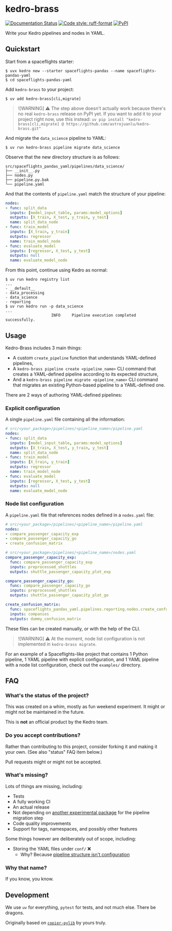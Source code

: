 # kedro-brass

[![Documentation Status](https://readthedocs.org/projects/kedro-brass/badge/?version=latest)](https://kedro-brass.readthedocs.io/en/latest/?badge=latest)
[![Code style: ruff-format](https://img.shields.io/badge/code%20style-ruff_format-6340ac.svg)](https://github.com/astral-sh/ruff)
[![PyPI](https://img.shields.io/pypi/v/kedro-brass)](https://pypi.org/project/kedro-brass)

Write your Kedro pipelines and nodes in YAML.

## Quickstart

Start from a spaceflights starter:

```
$ uvx kedro new --starter spaceflights-pandas --name spaceflights-pandas-yaml
$ cd spaceflights-pandas-yaml
```

Add `kedro-brass` to your project:

```
$ uv add kedro-brass[cli,migrate]
```

> ![WARNING] ⚠️
> The step above doesn't actually work because there's no real `kedro-brass`
> release on PyPI yet.
> If you want to add it to your project right now, use this instead:
> `uv pip install "kedro-brass[cli,migrate] @ https://github.com/astrojuanlu/kedro-brass.git"`

And migrate the `data_science` pipeline to YAML:

```
$ uv run kedro-brass pipeline migrate data_science
```

Observe that the new directory structure is as follows:

```
src/spaceflights_pandas_yaml/pipelines/data_science/
├── __init__.py
├── nodes.py
├── pipeline.py.bak
└── pipeline.yaml
```

And that the contents of `pipeline.yaml` match the structure of your pipeline:

```yaml
nodes:
- func: split_data
  inputs: [model_input_table, params:model_options]
  outputs: [X_train, X_test, y_train, y_test]
  name: split_data_node
- func: train_model
  inputs: [X_train, y_train]
  outputs: regressor
  name: train_model_node
- func: evaluate_model
  inputs: [regressor, X_test, y_test]
  outputs: null
  name: evaluate_model_node
```

From this point, continue using Kedro as normal:

```
$ uv run kedro registry list
...
- __default__
- data_processing
- data_science
- reporting
$ uv run kedro run -p data_science
...
                    INFO     Pipeline execution completed successfully.
```

## Usage

Kedro-Brass includes 3 main things:

- A custom `create_pipeline` function that understands YAML-defined pipelines,
- A `kedro-brass pipeline create <pipeline_name>` CLI command that
  creates a YAML-defined pipeline according to its expected structure,
- And a `kedro-brass pipeline migrate <pipeline_name>` CLI command that
  migrates an existing Python-based pipeline to a YAML-defined one.

There are 2 ways of authoring YAML-defined pipelines:

### Explicit configuration

A single `pipeline.yaml` file containing all the information:

```yaml
# src/<your_package>/pipelines/<pipeline_name>/pipeline.yaml
nodes:
- func: split_data
  inputs: [model_input_table, params:model_options]
  outputs: [X_train, X_test, y_train, y_test]
  name: split_data_node
- func: train_model
  inputs: [X_train, y_train]
  outputs: regressor
  name: train_model_node
- func: evaluate_model
  inputs: [regressor, X_test, y_test]
  outputs: null
  name: evaluate_model_node
```

### Node list configuration

A `pipeline.yaml` file that references nodes defined in a `nodes.yaml` file:

```yaml
# src/<your_package>/pipelines/<pipeline_name>/pipeline.yaml
nodes:
- compare_passenger_capacity_exp
- compare_passenger_capacity_go
- create_confusion_matrix

# src/<your_package>/pipelines/<pipeline_name>/nodes.yaml
compare_passenger_capacity_exp:
  func: compare_passenger_capacity_exp
  inputs: preprocessed_shuttles
  outputs: shuttle_passenger_capacity_plot_exp

compare_passenger_capacity_go:
  func: compare_passenger_capacity_go
  inputs: preprocessed_shuttles
  outputs: shuttle_passenger_capacity_plot_go

create_confusion_matrix:
  func: spaceflights_pandas_yaml.pipelines.reporting.nodes.create_confusion_matrix
  inputs: companies
  outputs: dummy_confusion_matrix
```

These files can be created manually, or with the help of the CLI.

> ![WARNING] ⚠️
> At the moment, node list configuration is not implemented in `kedro-brass migrate`.

For an example of a Spaceflights-like project that contains 1 Python pipeline,
1 YAML pipeline with explicit configuration,
and 1 YAML pipeline with a node list configuration,
check out the `examples/` directory.

## FAQ

### What's the status of the project?

This was created on a whim, mostly as fun weekend experiment.
It might or might not be maintained in the future.

This is **not** an official product by the Kedro team.

### Do you accept contributions?

Rather than contributing to this project, consider forking it
and making it your own.
(See also "status" FAQ item below.)

Pull requests might or might not be accepted.

### What's missing?

Lots of things are missing, including:

- Tests
- A fully working CI
- An actual release
- Not depending on [another experimental package](https://github.com/AlpAribal/kedro-inspect/)
  for the pipeline migration step
- Code quality improvements
- Support for tags, namespaces, and possibly other features

Some things however are deliberately out of scope, including:

- Storing the YAML files under `conf/` ❌
  - Why? Because [pipeline structure isn't configuration](https://github.com/kedro-org/kedro/issues/770)

### Why that name?

If you know, you know.

## Development

We use `uv` for everything, `pytest` for tests, and not much else.
There be dragons.

Originally based on [`copier-pylib`](https://github.com/astrojuanlu/copier-pylib)
by yours truly.
